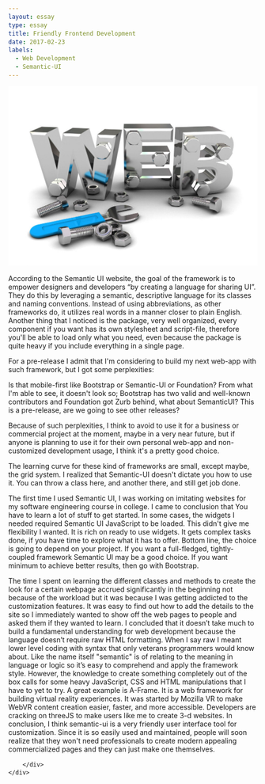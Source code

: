 ```yaml
---
layout: essay
type: essay
title: Friendly Frontend Development
date: 2017-02-23
labels:
  - Web Development
  - Semantic-UI
---
```


<div style="height:500px" class="ui middle aligned grid container">
    <div class="two column row ">
      <div class="column">
        <img class="item  image" src="/images/must_have_web_development_tools.jpeg">
      </div>
      <div class="column">

According to the Semantic UI website, the goal of the framework is to empower designers and developers “by creating a language for sharing UI”. They do this by leveraging a semantic, descriptive language for its classes and naming conventions. Instead of using abbreviations, as other frameworks do, it utilizes real words in a manner closer to plain English.
Another thing that I noticed is the package, very well organized, every component if you want has its own stylesheet and script-file, therefore you'll be able to load only what you need, even because the package is quite heavy if you include everything in a single page.

For a pre-release I admit that I'm considering to build my next web-app with such framework, but I got some perplexities:

Is that mobile-first like Bootstrap or Semantic-UI or Foundation? From what I'm able to see, it doesn't look so;
Bootstrap has two valid and well-known contributors and Foundation got Zurb behind, what about SemanticUI? This is a pre-release, are we going to see other releases?

Because of such perplexities, I think to avoid to use it for a business or commercial project at the moment, maybe in a very near future, but if anyone is planning to use it for their own personal web-app and non-customized development usage, I think it's a pretty good choice.

The learning curve for these kind of frameworks are small, except maybe, the grid system. I realized that Semantic-UI doesn't dictate you how to use it. You can throw a class here, and another there, and still get job done.

The first time I used Semantic UI, I was working on imitating websites for my software engineering course in college. I came to conclusion that You have to learn a lot of stuff to get started. In some cases, the widgets I needed required Semantic UI JavaScript to be loaded. This didn't give me flexibility I wanted. It is rich on ready to use widgets. It gets complex tasks done, if you have time to explore what it has to offer.
Bottom line, the choice is going to depend on your project. If you want a full-fledged, tightly-coupled framework Semantic UI may be a good choice. If you want minimum to achieve better results, then go with Bootstrap.

The time I spent on learning the different classes and methods to create the look for a certain webpage accrued significantly in the beginning not because of the workload but it was because I was getting addicted to the customization features. It was easy to find out how to add the details to the site so I immediately wanted to show off the web pages to people and asked them if they wanted to learn. I concluded that it doesn’t take much to build a fundamental understanding for web development because the language doesn’t require raw HTML formatting. When I say raw I meant lower level coding with syntax that only veterans programmers would know about. Like the name itself "semantic" is of relating to the meaning in language or logic so it’s easy to comprehend and apply the framework style. However, the knowledge to create something completely out of the box calls for some heavy JavaScript, CSS and HTML manipulations that I have to yet to try. A great example is A-Frame. It is a web framework for building virtual reality experiences. It was started by Mozilla VR to make WebVR content creation easier, faster, and more accessible. Developers are cracking on threeJS to make users like me to create 3-d websites. In conclusion, I think semantic-ui is a very friendly user interface tool for customization. Since it is so easily used and maintained, people will soon realize that they won't need professionals to create modern appealing commercialized pages and they can just make one themselves. 

 		</div>
    </div>
  </div>


